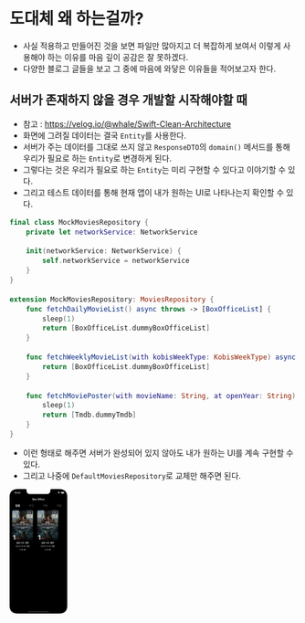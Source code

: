 # 도대체 왜 하는걸까?
- 사실 적용하고 만들어진 것을 보면 파일만 많아지고 더 복잡하게 보여서 이렇게 사용해야 하는 이유를 마음 깊이 공감은 잘 못하겠다.
- 다양한 블로그 글들을 보고 그 중에 마음에 와닿은 이유들을 적어보고자 한다.

## 서버가 존재하지 않을 경우 개발할 시작해야할 때
- 참고 : https://velog.io/@whale/Swift-Clean-Architecture
- 화면에 그려질 데이터는 결국 `Entity`를 사용한다.
- 서버가 주는 데이터를 그대로 쓰지 않고 `ResponseDTO`의 `domain()` 메서드를 통해 우리가 필요로 하는 `Entity`로 변경하게 된다.
- 그렇다는 것은 우리가 필요로 하는 `Entity`는 미리 구현할 수 있다고 이야기할 수 있다.
- 그리고 테스트 데이터를 통해 현재 앱이 내가 원하는 UI로 나타나는지 확인할 수 있다.

```swift
final class MockMoviesRepository {
    private let networkService: NetworkService
    
    init(networkService: NetworkService) {
        self.networkService = networkService
    }
}

extension MockMoviesRepository: MoviesRepository {
    func fetchDailyMovieList() async throws -> [BoxOfficeList] {
        sleep(1)
        return [BoxOfficeList.dummyBoxOfficeList]
    }
    
    func fetchWeeklyMovieList(with kobisWeekType: KobisWeekType) async throws -> [BoxOfficeList] {
        return [BoxOfficeList.dummyBoxOfficeList]
    }
    
    func fetchMoviePoster(with movieName: String, at openYear: String) async throws -> [Tmdb] {
        sleep(1)
        return [Tmdb.dummyTmdb]
    }
}
```

- 이런 형태로 해주면 서버가 완성되어 있지 않아도 내가 원하는 UI를 계속 구현할 수 있다.
- 그리고 나중에 `DefaultMoviesRepository`로 교체만 해주면 된다.

<img src="https://github.com/hhhan0315/BoxOffice/blob/main/screenshot/CleanArchitecture_3-1.png" width="20%">

